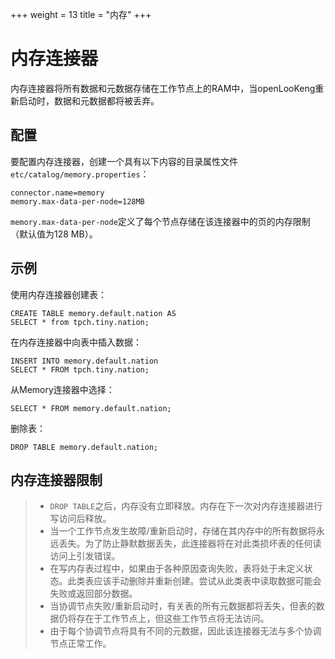 +++
weight = 13
title = "内存"
+++

# 内存连接器

内存连接器将所有数据和元数据存储在工作节点上的RAM中，当openLooKeng重新启动时，数据和元数据都将被丢弃。

## 配置

要配置内存连接器，创建一个具有以下内容的目录属性文件`etc/catalog/memory.properties`：

``` properties
connector.name=memory
memory.max-data-per-node=128MB
```

`memory.max-data-per-node`定义了每个节点存储在该连接器中的页的内存限制（默认值为128 MB）。

## 示例

使用内存连接器创建表：

    CREATE TABLE memory.default.nation AS
    SELECT * from tpch.tiny.nation;

在内存连接器中向表中插入数据：

    INSERT INTO memory.default.nation
    SELECT * FROM tpch.tiny.nation;

从Memory连接器中选择：

    SELECT * FROM memory.default.nation;

删除表：

    DROP TABLE memory.default.nation;

## 内存连接器限制

> - `DROP TABLE`之后，内存没有立即释放。内存在下一次对内存连接器进行写访问后释放。
> - 当一个工作节点发生故障/重新启动时，存储在其内存中的所有数据将永远丢失。为了防止静默数据丢失，此连接器将在对此类损坏表的任何读访问上引发错误。
> - 在写内存表过程中，如果由于各种原因查询失败，表将处于未定义状态。此类表应该手动删除并重新创建。尝试从此类表中读取数据可能会失败或返回部分数据。
> - 当协调节点失败/重新启动时，有关表的所有元数据都将丢失，但表的数据仍将存在于工作节点上，但这些工作节点将无法访问。
> - 由于每个协调节点将具有不同的元数据，因此该连接器无法与多个协调节点正常工作。